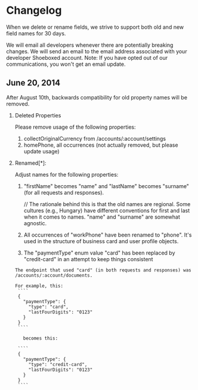 Changelog
=========

When we delete or rename fields, we strive to support both old and new field names for 30 days.

We will email all developers whenever there are potentially breaking changes. We will send an email to the email address associated with your developer Shoeboxed account. Note: If you have opted out of our communications, you won't get an email update.

June 20, 2014
-------------

After August 10th, backwards compatibility for old property names will be removed. 

1. Deleted Properties

   Please remove usage of the following properties:
     1. collectOriginalCurrency from /accounts/:account/settings
     1. homePhone, all occurrences (not actually removed, but please update usage)
2. Renamed[*]:

   Adjust names for the following properties:

     1. "firstName" becomes "name" and "lastName" becomes "surname" (for all requests and responses). 
        
        // The rationale behind this is that the old names are regional. Some cultures (e.g., Hungary) have different conventions for first and last when it comes to names. "name" and "surname" are somewhat agnostic.

     1. All occurrences of "workPhone" have been renamed to "phone". It's used in the structure of business card and user profile objects.

     1. The "paymentType" enum value "card" has been replaced by "credit-card" in an attempt to keep things consistent 

       The endpoint that used "card" (in both requests and responses) was /accounts/:account/documents.
  
       For example, this:
        ````
        {
          "paymentType": {
            "type": "card",
            "lastFourDigits": "0123"
          }
        }
        ````
      
          becomes this:
       
        ````
        {
          "paymentType": {
            "type": "credit-card",
            "lastFourDigits": "0123"
          }
        }
        ````
  
